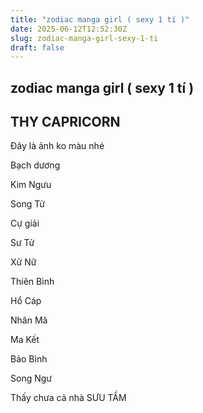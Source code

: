 ```yaml
---
title: "zodiac manga girl ( sexy 1 tí )"
date: 2025-06-12T12:52:30Z
slug: zodiac-manga-girl-sexy-1-ti
draft: false
---
```


## zodiac manga girl ( sexy 1 tí )

## THY CAPRICORN

Đây là ảnh ko màu nhé
 
Bạch dương

Kim Ngưu

 
 
 
Song Tử

Cự giải

Sư Tử

Xử Nữ

 
Thiên Bình

Hổ Cáp

Nhân Mã

Ma Kết

Bảo Bình

Song Ngư

 
 
Thấy chưa cả nhà
SƯU TẦM